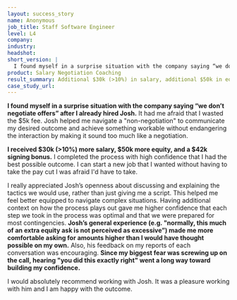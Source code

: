 ```yaml
---
layout: success_story
name: Anonymous 
job_title: Staff Software Engineer
level: L4
company: 
industry:
headshot:
short_version: |
  I found myself in a surprise situation with the company saying “we don’t negotiate offers” after I already hired Josh. It had me afraid that I wasted the $5k fee. Josh helped me navigate a "non-negotiation" to communicate my desired outcome and achieve something workable without endangering the interaction by making it sound too much like a negotiation. **I received $30k (>10%) more salary, $50k more equity, and a $42k signing bonus.** I completed the process with high confidence that I had the best possible outcome.
product: Salary Negotiation Coaching
result_summary: Additional $30k (>10%) in salary, additional $50k in equity, and a $42k signing bonus
case_study_url:
---
```

**I found myself in a surprise situation with the company saying “we don’t negotiate offers” after I already hired Josh.** It had me afraid that I wasted the $5k fee. Josh helped me navigate a "non-negotiation" to communicate my desired outcome and achieve something workable without endangering the interaction by making it sound too much like a negotiation. 

**I received $30k (>10%) more salary, $50k more equity, and a $42k signing bonus.** I completed the process with high confidence that I had the best possible outcome. I can start a new job that I wanted without having to take the pay cut I was afraid I'd have to take. 

I really appreciated Josh’s openness about discussing and explaining the tactics we would use, rather than just giving me a script. This helped me feel better equipped to navigate complex situations. Having additional context on how the process plays out gave me higher confidence that each step we took in the process was optimal and that we were prepared for most contingencies. **Josh’s general experience (e.g. "normally, this much of an extra equity ask is not perceived as excessive”) made me more comfortable asking for amounts higher than I would have thought possible on my own.** Also, his feedback on my reports of each conversation was encouraging. **Since my biggest fear was screwing up on the call, hearing "you did this exactly right" went a long way toward building my confidence.** 
  
I would absolutely recommend working with Josh. It was a pleasure working with him and I am happy with the outcome.